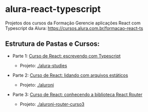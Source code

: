 # alura-react-typescript

Projetos dos cursos da Formação Gerencie aplicações React com Typescript da Alura: https://cursos.alura.com.br/formacao-react-ts

## Estrutura de Pastas e Cursos:

* Parte 1: [Curso de React: escrevendo com Typescript](https://cursos.alura.com.br/course/react-modernizando-escrever-typescript) 
    * Projeto: [./alura-studies](https://github.com/tiagomazzon/alura-react-typescript/tree/master/alura-studies)
    
* Parte 2: [Curso de React: lidando com arquivos estáticos](https://cursos.alura.com.br/course/react-arquivos-estaticos) 
    * Projeto: [./aluroni](https://github.com/tiagomazzon/alura-react-typescript/tree/master/aluroni)

* Parte 3: [Curso de React: conhecendo a biblioteca React Router](https://cursos.alura.com.br/course/react-biblioteca-react-router) 
    * Projeto: [./aluroni-router-curso3](https://github.com/tiagomazzon/alura-react-typescript/tree/master/aluroni-router-curso3)

